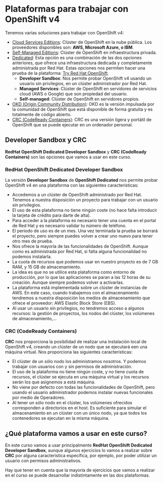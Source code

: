 # Plataformas para trabajar con OpenShift v4

Tenemos varias soluciones para trabajar con OpenShift v4:

* [Cloud Services Editions](https://www.redhat.com/en/technologies/cloud-computing/openshift#cloud-services-editions): Clúster de OpenShift en la nube pública. Los proveedores disponibles son: **AWS, Microsoft Azure, o IBM**.
* [Self-Managed Editions](https://www.redhat.com/en/technologies/cloud-computing/openshift#self-managed): Clúster de OpenShift en infraestructura privada.
* [Dedicated](https://www.redhat.com/en/technologies/cloud-computing/openshift/dedicated): Esta opción es una combinación de las dos opciones anteriores, que ofrece una infraestructura dedicada y completamente administrada por Red Hat. Estas opciones nos permiten hacer una prueba de la plataforma: [Try Red Hat OpenShift](https://www.redhat.com/en/technologies/cloud-computing/openshift/try-it).
    * **Developer Sandbox**: Nos permite probar OpenShift v4 usando un usuario sin privilegios, en un clúster administrador por Red Hat. 
    * **Managed Services**: Clúster de OpenShift en servidores de servicios cloud (AWS o Google) que son propiedad del usuario. 
    * **Self-managed**: Clúster de OpenShift en servidores propios.
* [OKD (Origin Community Distribution)](https://www.okd.io/): OKD es la versión impulsada por la comunidad de OpenShift que está disponible de forma gratuita y es totalmente de código abierto.
* [CRC (CodeReady Containers)](https://developers.redhat.com/products/openshift-local/overview): CRC es una versión ligera y portátil de OpenShift que se puede ejecutar en un ordenador personal. 

## Developer Sandbox y CRC

**RedHat OpenShift Dedicated Developer Sandbox** y **CRC (CodeReady Containers)** son las opciones que vamos a usar en este curso.

### RedHat OpenShift Dedicated Developer Sandbox

La versión **Developer Sandbox** de **OpenShift Dedicated** nos permite probar OpenShift v4 en una plataforma con las siguientes características:

* Accedemos a un clúster de OpenShift administrado por Red Hat. Tenemos a nuestra disposición un proyecto para trabajar con un usuario sin privilegios.
* El uso de esta plataforma no tiene ningún coste (no hace falta introducir la tarjeta de crédito para darte de alta).
* Para acceder a la plataforma es necesario tener una cuenta en el portal de Red Hat y es necesario validar tu número de teléfono.
* El periodo de uso es de un mes. Una vez terminada la prueba se borrará el proyecto, pero siempre puedes volver a crear uno nuevo para tener otro mes de prueba.
* Nos ofrece la mayoría de las funcionalidades de OpenShift. Aunque como es administrada por Red Hat, si falta alguna funcionalidad no podemos instalarla.
* La cuota de recursos que podemos usar en nuestro proyecto es de 7 GB RAM, y 15 GB de almacenamiento.
* La idea es que no se utilice esta plataforma como entorno de producción, por lo que las aplicaciones se paran a las 12 horas de su creación. Aunque siempre podemos volver a activarlas.
* La plataforma está implementada sobre un clúster de instancias de AWS. En este caso, cuando trabajemos con el almacenamiento tendremos a nuestra disposición los medios de almacenamiento que ofrece el proveedor: AWS Elastic Block Store (EBS).
* Al usar un usuario sin privilegios, no tendremos acceso a algunos recursos: la gestión de proyectos, los nodos del clúster, los volúmenes de almacenamiento,...

### CRC (CodeReady Containers)

**CRC** nos proporciona la posibilidad de realizar una instalación local de OpenShift v4, creando un clúster de un nodo que se ejecutará een una máquina virtual. Nos proporciona las siguientes características:

* El clúster de un sólo nodo los administramos nosotros. Y podemos trabajar con usuarios con y sin permisos de administración.
* El uso de la plataforma no tiene ningún coste, y no tiene cuota de recursos, el clúster se ejecuta en una máquina virtual y los recursos serán los que asignemos a está máquina.
* No viene por defecto con todas las funcionalidades de OpenShift, pero usando el usuario administrador podemos instalar nuevas funcionales por medio de Operadores.
* Al tener un sólo nodo en el clúster, los volúmenes ofrecidos corresponden a directorios en el host. Es suficiente para simular el almacenamiento en un clúster con un único nodo, ya que todos los contenedores se ejecutan en la misma máquina. 

## ¿Qué plataforma vamos a usar en este curso?

En este curso vamos a usar principalmente **RedHat OpenShift Dedicated Developer Sandbox**, aunque algunos ejercicios lo vamos a realizar sobre **CRC** por alguna característica específica, por ejemplo, por poder utilizar un usuario con permisos administrativos.

Hay que tener en cuenta que la mayoría de ejercicios que vamos a realizar en el curso se puede desarrollar indistintamente en las dos plataformas.